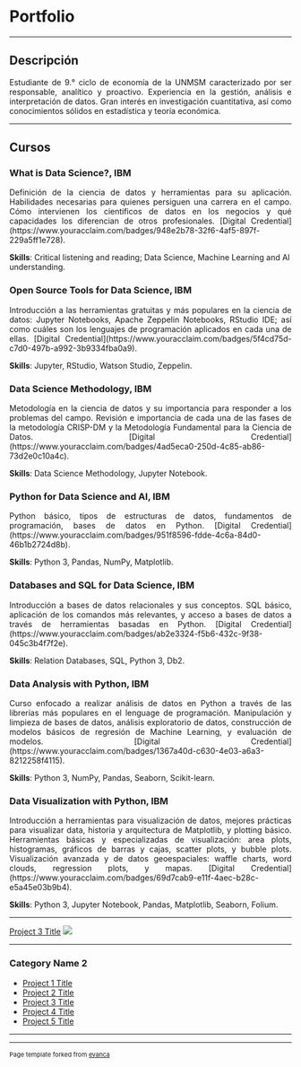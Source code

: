 # Portfolio

---

## Descripción

<p align="justify">Estudiante de 9.° ciclo de economía de la UNMSM caracterizado por ser responsable, analítico y proactivo. Experiencia en la gestión, análisis e interpretación de datos. Gran interés en investigación cuantitativa, así como conocimientos sólidos en estadística y teoría económica.</p>

---
## Cursos

### What is Data Science?, IBM
<p align="justify">Definición de la ciencia de datos y herramientas para su aplicación. Habilidades necesarias para quienes persiguen una carrera en el campo. Cómo intervienen los cientificos de datos en los negocios y qué capacidades los diferencian de otros profesionales. [Digital Credential](https://www.youracclaim.com/badges/948e2b78-32f6-4af5-897f-229a5ff1e728).</p>

**Skills**: Critical listening and reading; Data Science, Machine Learning and AI understanding.


### Open Source Tools for Data Science, IBM
<p align="justify">Introducción a las herramientas gratuitas y más populares en la ciencia de datos: Jupyter Notebooks, Apache Zeppelin Notebooks, RStudio IDE; así como cuáles son los lenguajes de programación aplicados en cada una de ellas. [Digital Credential](https://www.youracclaim.com/badges/5f4cd75d-c7d0-497b-a992-3b9334fba0a9).</p>

**Skills**: Jupyter, RStudio, Watson Studio, Zeppelin.


### Data Science Methodology, IBM
<p align="justify">Metodología en la ciencia de datos y su importancia para responder a los problemas del campo. Revisión e importancia de cada una de las fases de la metodología CRISP-DM y la Metodología Fundamental para la Ciencia de Datos. [Digital Credential](https://www.youracclaim.com/badges/4ad5eca0-250d-4c85-ab86-73d2e0c10a4c).</p>

**Skills**: Data Science Methodology, Jupyter Notebook.


### Python for Data Science and AI, IBM
<p align="justify">Python básico, tipos de estructuras de datos, fundamentos de programación, bases de datos en Python. [Digital Credential](https://www.youracclaim.com/badges/951f8596-fdde-4c6a-84d0-46b1b2724d8b).</p>

**Skills**: Python 3, Pandas, NumPy, Matplotlib.


### Databases and SQL for Data Science, IBM
<p align="justify">Introducción a bases de datos relacionales y sus conceptos. SQL básico, aplicación de los comandos más relevantes, y acceso a bases de datos a través de herramientas basadas en Python. [Digital Credential](https://www.youracclaim.com/badges/ab2e3324-f5b6-432c-9f38-045c3b4f7f2e).</p>

**Skills**: Relation Databases, SQL, Python 3, Db2.


### Data Analysis with Python, IBM
<p align="justify">Curso enfocado a realizar análisis de datos en Python a través de las librerías más populares en el lenguage de programación. Manipulación y limpieza de bases de datos, análisis exploratorio de datos, construcción de modelos básicos de regresión de Machine Learning, y evaluación de modelos. [Digital Credential](https://www.youracclaim.com/badges/1367a40d-c630-4e03-a6a3-8212258f4115).</p>

**Skills**: Python 3, NumPy, Pandas, Seaborn, Scikit-learn.


### Data Visualization with Python, IBM
<p align="justify">Introducción a herramientas para visualización de datos, mejores prácticas para visualizar data, historia y arquitectura de Matplotlib, y plotting básico. Herramientas básicas y especializadas de visualización: area plots, histogramas, gráficos de barras y cajas, scatter plots, y bubble plots. Visualización avanzada y de datos geoespaciales: waffle charts, word clouds, regression plots, y mapas. [Digital Credential](https://www.youracclaim.com/badges/69d7cab9-e11f-4aec-b28c-e5a45e03b9b4).</p>

**Skills**: Python 3, Jupyter Notebook, Pandas, Matplotlib, Seaborn, Folium.


---
[Project 3 Title](http://example.com/)
<img src="images/dummy_thumbnail.jpg?raw=true"/>

---

### Category Name 2

- [Project 1 Title](http://example.com/)
- [Project 2 Title](http://example.com/)
- [Project 3 Title](http://example.com/)
- [Project 4 Title](http://example.com/)
- [Project 5 Title](http://example.com/)

---




---
<p style="font-size:11px">Page template forked from <a href="https://github.com/evanca/quick-portfolio">evanca</a></p>
<!-- Remove above link if you don't want to attibute -->
